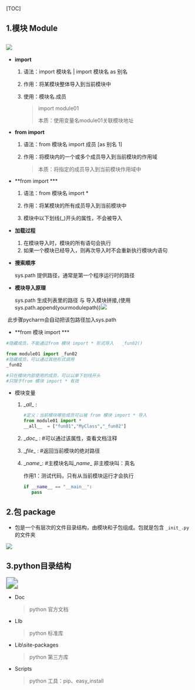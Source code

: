

[TOC]

## 1.模块 Module

## ![](H:\图片\Module.png)



+ **import**

  1. 语法：import 模块名    |     import 模块名 as 别名

  2. 作用：将某模块整体导入到当前模块中

  3. 使用：模块名.成员

     > import module01
     >
     > 本质：使用变量名module01关联模块地址

+ **from import**

  1. 语法：from 模块名 import  成员 [as 别名 1]

  2. 作用：将模块内的一个或多个成员导入到当前模块的作用域

     > 本质：将指定的成员导入到当前模块作用域中

+ **from import ***

  1. 语法：from 模块名 import *

  2. 作用：将某模块的所有成员导入到当前模块中

  3. 模块中以下划线(_)开头的属性，不会被导入

     

+ **加载过程**

  1. 在模块导入时，模块的所有语句会执行
  2. 如果一个模块已经导入，则再次导入时不会重新执行模块内语句

  

+ **搜索顺序**

  sys.path 提供路径，通常是第一个程序运行时的路径

  

+ **模块导入原理**

  sys.path 生成列表里的路径 与 导入模块拼接,(使用sys.path.append(yourmodulepath))![](H:\图片\mark.png)

​                  此步骤pycharm会自动把该包路径加入sys.path 

+ **from 模块 import ***

```python
#隐藏成员，不能通过from 模块 import * 形式导入   _fun02()

from module01 import _fun02
#隐藏成员，可以通过其他形式调用
_fun02

#只在模块内部使用的成员，可以以单下划线开头
#只限于from 模块 import * 有效
```

+ 模块变量

  1. \__all__  :

     ```python
     #定义：当前模块哪些成员可以被 from 模块 import * 导入
     from module01 import *
     __all__  = ["fun01","MyClass","_fun02"]
     ```

  2. \__doc__ :  #可以通过该属性，查看文档注释

  3. \__file__ :  #返回当前模块的绝对路径

  4. \__name__:  #主模块名叫\__name__   非主模块叫：真名

     作用1：测试代码，只有从当前模块运行才会执行

     ```python
     if __name__ == "__main__":
     	pass
     ```


## 2.包 package

+ 包是一个有层次的文件目录结构，由模块和子包组成。包就是包含 `_init_.py`的文件夹

<img src="H:\图片\package.png"  />

## 3.python目录结构

<img src="H:\图片\python目录结构.png" style="zoom: 200%;" />

+ Doc

  > python 官方文档

+ LIb

  > python 标准库

+ Lib\site-packages

  > python 第三方库

+ Scripts

  > python 工具：pip、easy_install